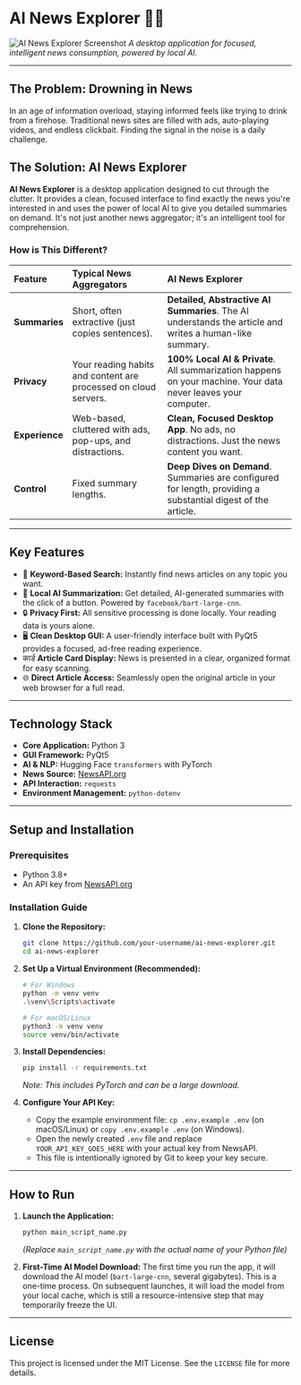 # AI News Explorer 📰✨

![AI News Explorer Screenshot]([URL_to_your_screenshot_after_uploading_to_github])
*A desktop application for focused, intelligent news consumption, powered by local AI.*

---

## The Problem: Drowning in News

In an age of information overload, staying informed feels like trying to drink from a firehose. Traditional news sites are filled with ads, auto-playing videos, and endless clickbait. Finding the signal in the noise is a daily challenge.

## The Solution: AI News Explorer

**AI News Explorer** is a desktop application designed to cut through the clutter. It provides a clean, focused interface to find exactly the news you're interested in and uses the power of local AI to give you detailed summaries on demand. It's not just another news aggregator; it's an intelligent tool for comprehension.

### **How is This Different?**

| Feature | Typical News Aggregators | **AI News Explorer** |
| :--- | :--- | :--- |
| **Summaries** | Short, often extractive (just copies sentences). | **Detailed, Abstractive AI Summaries**. The AI understands the article and writes a human-like summary. |
| **Privacy** | Your reading habits and content are processed on cloud servers. | **100% Local AI & Private**. All summarization happens on your machine. Your data never leaves your computer. |
| **Experience** | Web-based, cluttered with ads, pop-ups, and distractions. | **Clean, Focused Desktop App**. No ads, no distractions. Just the news content you want. |
| **Control** | Fixed summary lengths. | **Deep Dives on Demand**. Summaries are configured for length, providing a substantial digest of the article. |

---

## Key Features

- 🎯 **Keyword-Based Search:** Instantly find news articles on any topic you want.
- 🤖 **Local AI Summarization:** Get detailed, AI-generated summaries with the click of a button. Powered by `facebook/bart-large-cnn`.
- 🔒 **Privacy First:** All sensitive processing is done locally. Your reading data is yours alone.
- 🖥️ **Clean Desktop GUI:** A user-friendly interface built with PyQt5 provides a focused, ad-free reading experience.
-  कार्ड **Article Card Display:** News is presented in a clear, organized format for easy scanning.
- 🌐 **Direct Article Access:** Seamlessly open the original article in your web browser for a full read.

---

## Technology Stack

- **Core Application:** Python 3
- **GUI Framework:** PyQt5
- **AI & NLP:** Hugging Face `transformers` with PyTorch
- **News Source:** [NewsAPI.org](https://newsapi.org/)
- **API Interaction:** `requests`
- **Environment Management:** `python-dotenv`

---

## Setup and Installation

### Prerequisites

- Python 3.8+
- An API key from [NewsAPI.org](https://newsapi.org/)

### Installation Guide

1.  **Clone the Repository:**
    ```bash
    git clone https://github.com/your-username/ai-news-explorer.git
    cd ai-news-explorer
    ```

2.  **Set Up a Virtual Environment (Recommended):**
    ```bash
    # For Windows
    python -m venv venv
    .\venv\Scripts\activate

    # For macOS/Linux
    python3 -m venv venv
    source venv/bin/activate
    ```

3.  **Install Dependencies:**
    ```bash
    pip install -r requirements.txt
    ```
    *Note: This includes PyTorch and can be a large download.*

4.  **Configure Your API Key:**
    -   Copy the example environment file: `cp .env.example .env` (on macOS/Linux) or `copy .env.example .env` (on Windows).
    -   Open the newly created `.env` file and replace `YOUR_API_KEY_GOES_HERE` with your actual key from NewsAPI.
    -   This file is intentionally ignored by Git to keep your key secure.

---

## How to Run

1.  **Launch the Application:**
    ```bash
    python main_script_name.py 
    ```
    *(Replace `main_script_name.py` with the actual name of your Python file)*

2.  **First-Time AI Model Download:**
    The first time you run the app, it will download the AI model (`bart-large-cnn`, several gigabytes). This is a one-time process. On subsequent launches, it will load the model from your local cache, which is still a resource-intensive step that may temporarily freeze the UI.

---

## License

This project is licensed under the MIT License. See the `LICENSE` file for more details.
